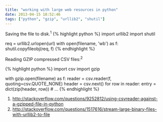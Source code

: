 ```yaml
---
title: "working with large web resources in python"
date: 2013-04-15 18:52:46
tags: ["python", "gzip", "urllib2", "shutil"]
---
```


<p>
Saving the file to disk.<sup>1</sup>
{% highlight python %}
import urllib2
import shutil

req = urllib2.urlopen(url)
with open(filename, 'wb') as f:
  shutil.copyfileobj(req, f)
{% endhighlight %}
</p>

<p>
Reading GZIP compressed CSV files:<sup>2</sup>

{% highlight python %}
import csv
import gzip

with gzip.open(filename) as f:
  reader = csv.reader(f, quoting=csv.QUOTE_NONE)
  header = csv.next()
  for row in reader:
    entry = dict(zip(header, row))
    # ...
{% endhighlight %}
</p>

<p>
<ol>
<li>
<a href="http://stackoverflow.com/questions/9252812/using-csvreader-against-a-gzipped-file-in-python">http://stackoverflow.com/questions/9252812/using-csvreader-against-a-gzipped-file-in-python</a>
</li>
<li>
<a href="http://stackoverflow.com/questions/1517616/stream-large-binary-files-with-urllib2-to-file">http://stackoverflow.com/questions/1517616/stream-large-binary-files-with-urllib2-to-file</a>
</li>
</ol>
</p>
